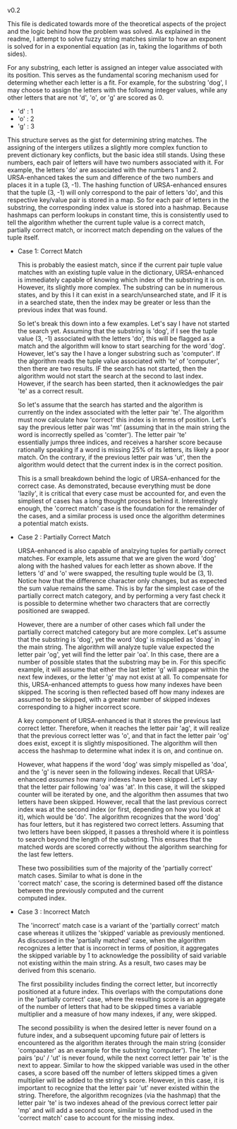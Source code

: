 v0.2

This file is dedicated towards more of the theoretical aspects of the project and the logic behind how the problem was 
solved. As explained in the readme, I attempt to solve fuzzy string matches similar to how an exponent is solved for in a 
exponential equation (as in, taking the logarithms of both sides).

For any substring, each letter is assigned an integer value associated with its position.  This serves as the fundamental 
scoring mechanism used for determing whether each letter is a fit.  For example, for the substring 'dog', I may choose to 
assign the letters with the followng integer values, while any other letters that are not 'd', 'o', or 'g' are scored as 0.

- 'd' : 1
- 'o' : 2
- 'g' : 3

This structure serves as the gist for determining string matches.  The assigning of the intergers utilizes a slightly more 
complex function to prevent dictionary key conflicts, but the basic idea still stands.  Using these numbers, each pair of 
letters will have two numbers associated with it.  For example, the letters 'do' are associated with the numbers 1 and 2.  
URSA-enhanced takes the sum and difference of the two numbers and places it in a tuple (3, -1).  The hashing function of 
URSA-enhanced ensures that the tuple (3, -1) will only correspond to the pair of letters 'do', and this respective key/value
pair is stored in a map.  So for each pair of letters in the substring, the corresponding index value is stored into a 
hashmap. Because hashmaps can perform lookups in constant time, this is consistently used to tell the algorithm whether the 
current tuple value is a correct match, partially correct match, or incorrect match depending on the values of the tuple 
itself.

* Case 1: Correct Match

  This is probably the easiest match, since if the current pair tuple value matches with an existing tuple value in the 
  dictionary, URSA-enhanced is immediately capable of knowing which index of the substring it is on.  However, its slightly 
  more complex.  The substring can be in numerous states, and by this I it can exist in a search/unsearched state, and
  IF it is in a searched state, then the index may be greater or less than the previous index that was found.

  So let's break this down into a few examples.  Let's say I have not started the search yet.  Assuming that the substring 
  is 'dog', if I see the tuple value (3, -1) associated with the letters 'do', this will be flagged as a match and the 
  algorithm will know to start searching for the word 'dog'.  However, let's say the I have a longer substring such as 
  'computer'.  If the algorithm reads the tuple value associated with 'te' of 'computer', then there are two results.
  IF the search has not started, then the algorithm would not start the search at the second to last index.  However, 
  if the search has been started, then it acknowledges the pair 'te' as a correct result.
  
  So let's assume that the search has started and the algorithm is currently on the index associated with the letter pair
  'te'.  The algorithm must now calculate how 'correct' this index is in terms of position.  Let's say the previous letter 
  pair was 'mt' (assuming that in the main string the word is incorrectly spelled as 'comter').  The letter pair 'te'    
  essentially jumps three indices, and receives a harsher score because rationally speaking if a word is missing 25% of 
  its letters, its likely a poor match.  On the contrary, if the previous letter pair was 'ut', then the algorithm would 
  detect that the current index is in the correct position.  
  
  This is a small breakdown behind the logic of URSA-enhanced for the correct case.  As demonstrated, because everything
  must be done 'lazily', it is critical that every case must be accounted for, and even the simpliest of cases has a 
  long thought process behind it.  Interestingly enough, the 'correct match' case is the foundation for the remainder of
  the cases, and a similar process is used once the algorithm determines a potential match exists.
  
* Case 2 : Partially Correct Match

  URSA-enhanced is also capable of analzying tuples for partially correct matches.  For example, lets assume that we are 
  given the word 'dog' along with the hashed values for each letter as shown above.  If the letters 'd' and 'o' were
  swapped, the resulting tuple would be (3, 1).  Notice how that the difference character only changes, but as expected
  the sum value remains the same.  This is by far the simplest case of the partially correct match category, and by 
  performing a very fast check it is possible to determine whether two characters that are correctly positioned are 
  swapped.

  However, there are a number of other cases which fall under the partially correct matched category but are more complex.
  Let's assume that the substring is 'dog', yet the word 'dog' is mispelled as 'doag' in the main string.  The algorithm
  will analyze tuple value expected the letter pair 'og', yet will find the letter pair 'oa'.  In this case, there are 
  a number of possible states that the substring may be in.  For this specific example, it will assume that either the 
  last letter 'g' will appear within the next few indexes, or the letter 'g' may not exist at all.  To compensate for this,
  URSA-enhanced attempts to guess how many indexes have been skipped.  The scoring is then reflected based off how many
  indexes are assumed to be skipped, with a greater number of skipped indexes corresponding to a higher incorrect score.  
  
  A key component of URSA-enhanced is that it stores the previous last correct letter.  Therefore, when it reaches the 
  letter pair 'ag', it will realize that the previous correct letter was 'o', and that in fact the letter pair 'og' does
  exist, except it is slightly mispositioned.  The algorithm will then access the hashmap to determine what index it is on,
  and continue on.
  
  However, what happens if the word 'dog' was simply mispelled as 'doa', and the 'g' is never seen in the following indexes.
  Recall that URSA-enhanced *assumes* how many indexes have been skipped.  Let's say that the letter pair following 'oa' was 
  'at'.  In this case, it will the skipped counter will be iterated by one, and the algorithm then assumes that two letters
  have been skipped.  However, recall that the last previous correct index was at the second index (or first, depending on
  how you look at it), which would be 'do'.  The algorithm recognizes that the word 'dog' has four letters, but it has 
  registered two correct letters.  Assuming that two letters have been skipped, it passes a threshold where it is pointless
  to search beyond the length of the substring.  This ensures that the matched words are scored correctly without the 
  algorithm searching for the last few letters.
  
  These two possibilities sum of the majority of the 'partially correct' match cases.  Similar to what is done in the   
  'correct match' case, the scoring is determined based off the distance between the previously computed and the current   
  computed index.
  
* Case 3 : Incorrect Match
  
  The 'incorrect' match case is a variant of the 'partially correct' match case whereas it utilizes the 'skipped' variable
  as previously mentioned.  As discussed in the 'partially matched' case, when the algorithm recognizes a letter that 
  is incorrect in terms of position, it aggregates the skipped variable by 1 to acknowledge the possibility of said variable
  not existing within the main string.  As a result, two cases may be derived from this scenario.

  The first possibility includes finding the correct letter, but incorrectly positioned at a future index.  This overlaps
  with the computations done in the 'partially correct' case, where the resulting score is an aggregate of the number of
  letters that had to be skipped times a variable multiplier and a measure of how many indexes, if any, were skipped.  
  
  The second possibility is when the desired letter is never found on a future index, and a subsequent upcoming future pair
  of letters is encountered as the algorithm iterates through the main string (consider 'compaaater' as an example for the 
  substring 'computer').  The letter pairs 'pu' / 'ut' is never found, while the next correct letter pair 'te' is the next to
  appear.  Similar to how the skipped variable was used in the other cases, a score based off the number of letters skipped 
  times a given multiplier will be added to the string's score.  However, in this case, it is important to recognize that the
  letter pair 'ut' never existed within the string.  Therefore, the algorithm recognizes (via the hashmap) that the letter 
  pair 'te' is two indexes ahead of the previous correct letter pair 'mp' and will add a second score, similar to the method
  used in the 'correct match' case to account for the missing index.
